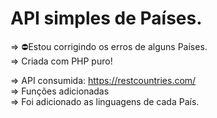 # API simples de Países.


⇒ ⛔️Estou corrigindo os erros de alguns Países.<br>
⇒ Criada com PHP puro!<br>

⇒ API consumida: https://restcountries.com/
<br>
⇒ Funções adicionadas
<br>
⇒ Foi adicionado as linguagens de cada País.

